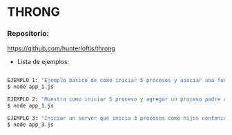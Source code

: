# THRONG

### Repositorio:
https://github.com/hunterloftis/throng

- Lista de ejemplos:

```sh

EJEMPLO 1: "Ejemplo basico de como iniciar 5 procesos y asociar una función a cada uno."
$ node app_1.js

EJEMPLO 2: "Muestra como iniciar 5 proceso y agregar un proceso padre al inicio."
$ node app_1.js

EJEMPLO 3: "Iniciar un server que inicia 3 procesos como hijos conteniendo en cada uno un servidor de api rest."
$ node app_3.js

```
